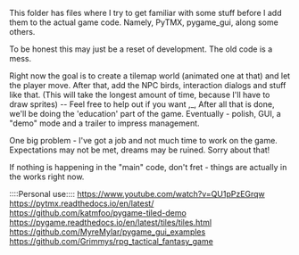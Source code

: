 This folder has files where I try to get familiar with some stuff before I add them to the actual game code.
Namely, PyTMX, pygame_gui, along some others.

To be honest this may just be a reset of development. The old code is a mess.

Right now the goal is to create a tilemap world (animated one at that) and let the player move. 
After that, add the NPC birds, interaction dialogs and stuff like that. (This will take the longest amount of time, because I'll have to draw sprites) -- Feel free to help out if you want ,_,
After all that is done, we'll be doing the 'education' part of the game.
Eventually - polish, GUI, a "demo" mode and a trailer to impress management.

One big problem - I've got a job and not much time to work on the game. Expectations may not be met, dreams may be ruined. Sorry about that!

If nothing is happening in the "main" code, don't fret - things are actually in the works right now.

::::Personal use::::
https://www.youtube.com/watch?v=QU1pPzEGrqw
https://pytmx.readthedocs.io/en/latest/
https://github.com/katmfoo/pygame-tiled-demo
https://pygame.readthedocs.io/en/latest/tiles/tiles.html
https://github.com/MyreMylar/pygame_gui_examples
https://github.com/Grimmys/rpg_tactical_fantasy_game